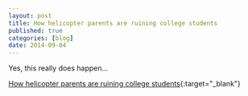 ```yaml
---
layout: post
title: How helicopter parents are ruining college students
published: true
categories: [blog]
date: 2014-09-04
---
```


Yes, this really does happen...

[How helicopter parents are ruining college students](https://www.washingtonpost.com/news/parenting/wp/2014/09/02/how-helicopter-parents-are-ruining-college-students/){:target="_blank"}
